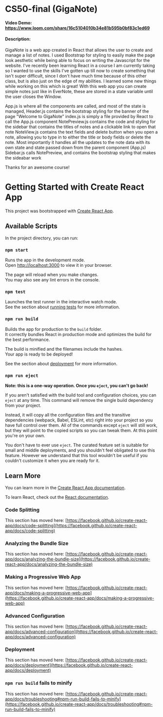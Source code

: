 # CS50-final (GigaNote)
#### Video Demo: https://www.loom.com/share/16c5104010b34e81b595b0bf83c1ed69
#### Description:
GigaNote is a web app created in React that allows the user to create and manage a list of notes.
I used Bootstrap for styling to easily make the page look aesthetic while being able to focus on writing the Javascript for the website.
I've recently been learning React in a course I am currently taking so I wanted to use the skills I've gotten up till now to create something that isn't super difficult, since I don't have much time because of this other class, but is also just on the edge of my abilities. I learned some new things while working on this which is great!
With this web app you can create simple notes just like in EverNote, these are stored in a state variable until the user closes the Window.

App.js is where all the components are called, and most of the state is managed,
Header.js contains the bootstrap styling for the banner of the page "Welcome to GigaNote"
index.js is simply a file provided by React to call the App.js component
NotePreview.js contains the code and styling for the sidebar that contains the titles of notes and a clickable link to open that note
NoteView.js contains the text fields and delete button when you open a note, allowing you to type in to either the title or body fields or delete the note. Most importantly it handles all the updates to the note data with its own state and state passed down from the parent component (App.js)
Sidebar.js calls NotePreview, and contains the bootstrap styling that makes the sideabar work

Thanks for an awesome course!











# Getting Started with Create React App

This project was bootstrapped with [Create React App](https://github.com/facebook/create-react-app).

## Available Scripts

In the project directory, you can run:

### `npm start`

Runs the app in the development mode.\
Open [http://localhost:3000](http://localhost:3000) to view it in your browser.

The page will reload when you make changes.\
You may also see any lint errors in the console.

### `npm test`

Launches the test runner in the interactive watch mode.\
See the section about [running tests](https://facebook.github.io/create-react-app/docs/running-tests) for more information.

### `npm run build`

Builds the app for production to the `build` folder.\
It correctly bundles React in production mode and optimizes the build for the best performance.

The build is minified and the filenames include the hashes.\
Your app is ready to be deployed!

See the section about [deployment](https://facebook.github.io/create-react-app/docs/deployment) for more information.

### `npm run eject`

**Note: this is a one-way operation. Once you `eject`, you can't go back!**

If you aren't satisfied with the build tool and configuration choices, you can `eject` at any time. This command will remove the single build dependency from your project.

Instead, it will copy all the configuration files and the transitive dependencies (webpack, Babel, ESLint, etc) right into your project so you have full control over them. All of the commands except `eject` will still work, but they will point to the copied scripts so you can tweak them. At this point you're on your own.

You don't have to ever use `eject`. The curated feature set is suitable for small and middle deployments, and you shouldn't feel obligated to use this feature. However we understand that this tool wouldn't be useful if you couldn't customize it when you are ready for it.

## Learn More

You can learn more in the [Create React App documentation](https://facebook.github.io/create-react-app/docs/getting-started).

To learn React, check out the [React documentation](https://reactjs.org/).

### Code Splitting

This section has moved here: [https://facebook.github.io/create-react-app/docs/code-splitting](https://facebook.github.io/create-react-app/docs/code-splitting)

### Analyzing the Bundle Size

This section has moved here: [https://facebook.github.io/create-react-app/docs/analyzing-the-bundle-size](https://facebook.github.io/create-react-app/docs/analyzing-the-bundle-size)

### Making a Progressive Web App

This section has moved here: [https://facebook.github.io/create-react-app/docs/making-a-progressive-web-app](https://facebook.github.io/create-react-app/docs/making-a-progressive-web-app)

### Advanced Configuration

This section has moved here: [https://facebook.github.io/create-react-app/docs/advanced-configuration](https://facebook.github.io/create-react-app/docs/advanced-configuration)

### Deployment

This section has moved here: [https://facebook.github.io/create-react-app/docs/deployment](https://facebook.github.io/create-react-app/docs/deployment)

### `npm run build` fails to minify

This section has moved here: [https://facebook.github.io/create-react-app/docs/troubleshooting#npm-run-build-fails-to-minify](https://facebook.github.io/create-react-app/docs/troubleshooting#npm-run-build-fails-to-minify)
